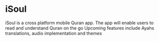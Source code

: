 # iSoul
iSoul is a cross platform mobile Quran app. The app will enable users to read and understand Quran on the go
Upcoming features include
Ayahs translations, audio implementation and themes
